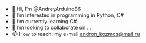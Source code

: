 - 👋 Hi, I’m @AndreyArduino86
- 👀 I’m interested in programming in Python, C#
- 🌱 I’m currently learning C#
- 💞️ I’m looking to collaborate on ...
- 📫 How to reach: my e-mail andron_kozmos@mail.ru

<!---
AndreyArduino86/AndreyArduino86 is a ✨ special ✨ repository because its `README.md` (this file) appears on your GitHub profile.
You can click the Preview link to take a look at your changes.
--->
